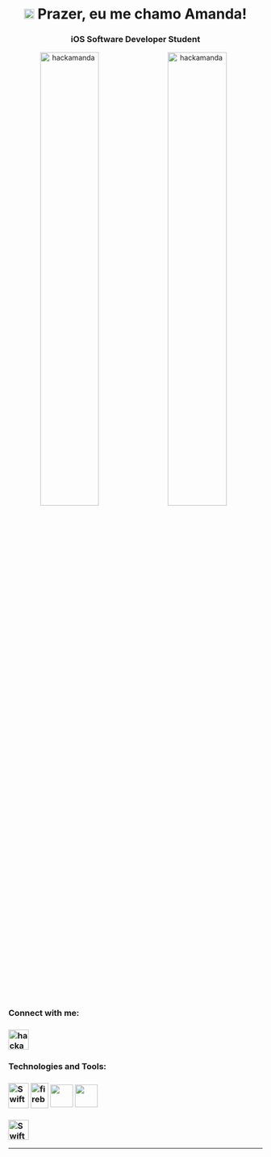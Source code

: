 <h1 align="center"><img src="https://logodownload.org/wp-content/uploads/2013/12/apple-logo-1.png" width="20" /> Prazer, eu me chamo Amanda!</h1>
<h3 align="center"> iOS Software Developer Student</h3>
<div align="center">
<p><img align="left" src="https://github-readme-stats.vercel.app/api?username=hackamanda&theme=jolly&show_icons=true&hide=issues" alt="hackamanda" width="48%" /></p>
<p><img align="center" src="https://github-readme-stats.vercel.app/api/top-langs/?username=hackamanda&layout=compact&theme=jolly&hide=issues" alt="hackamanda" width="48%" /></p>
  
  
  
  
  
<h3 align="left">Connect with me:</h3>
<h3 align="left"><p style="text-align:left">
<a href="https://www.linkedin.com/in/hackamanda/" target="blank"><img align="center" src="https://velanovascular.com/wp-content/uploads/2020/06/LinkedIn.png" alt="hackamanda" height="40" width="40" /></a>
</p>

<h3 align="left">Technologies and Tools:</h3>
<p style="text-align:left">
 
 
<h3 align="left"><a href="https://swift.com/" target="blank"><img align="center" src="https://icongr.am/devicon/swift-original.svg?size=128&color=currentColor" alt="Swift" height="50" width="40" /></a> 
<a href="https://firebase.google.com/" target="blank"><img align="center" src="https://firebase.google.com/downloads/brand-guidelines/PNG/logo-vertical.png?hl=pt-br" alt="firebase" height="50" width="35" /></a>
<a href="https://developer.apple.com/xcode/" target="blank"><img align="center" src="https://developer.apple.com/design/human-interface-guidelines/macos/images/app-icon-realistic-materials_2x.png" height="45" width="45" /></a>
<a href="https://git-scm.com/" target="blank"><img align="center" src="https://git-scm.com/images/logos/downloads/Git-Icon-1788C.png" height="45" width="45" /></a> <h3 align="left">
<h3 align="left"><a href="https://cocoapods.org"><img align="center" src="https://avatars.githubusercontent.com/u/1189714?s=200&v=4" alt="Swift" height="40" width="40" /></a>
 
</p>
<hr></hr>
